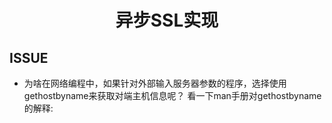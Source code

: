 <h1 align="center">异步SSL实现</h1>

## ISSUE
- 为啥在网络编程中，如果针对外部输入服务器参数的程序，选择使用gethostbyname来获取对端主机信息呢？
看一下man手册对gethostbyname的解释:

